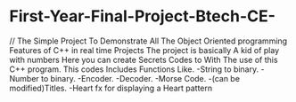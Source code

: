 # First-Year-Final-Project-Btech-CE-
// The Simple Project To Demonstrate All The Object Oriented programming Features of C++ in real time Projects
The project is basically A kid of play with numbers
Here you can create Secrets Codes to With The use of this C++ program.
This codes Includes Functions Like.
-String to binary.
-Number to binary.
-Encoder.
-Decoder.
-Morse Code.
-(can be modified)Titles.
-Heart fx for displaying a Heart pattern  
